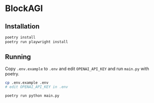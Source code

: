 # BlockAGI

## Installation

```sh
poetry install
poetry run playwright install
```

## Running

Copy `.env.example` to `.env` and edit `OPENAI_API_KEY` and run `main.py` with poetry.

```sh
cp .env.example .env
# edit OPENAI_API_KEY in .env

poetry run python main.py
```
